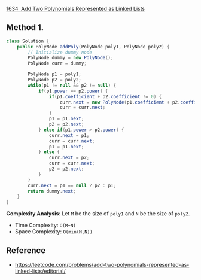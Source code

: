 [1634. Add Two Polynomials Represented as Linked Lists](https://leetcode.com/problems/add-two-polynomials-represented-as-linked-lists/description/)


## Method 1.
```java
class Solution {
    public PolyNode addPoly(PolyNode poly1, PolyNode poly2) {
        // Initialize dummy node
        PolyNode dummy = new PolyNode();
        PolyNode curr = dummy;

        PolyNode p1 = poly1;
        PolyNode p2 = poly2;
        while(p1 != null && p2 != null) {
            if(p1.power == p2.power) {
                if(p1.coefficient + p2.coefficient != 0) {
                    curr.next = new PolyNode(p1.coefficient + p2.coefficient, p1.power);
                    curr = curr.next;
                }
                p1 = p1.next;
                p2 = p2.next;
            } else if(p1.power > p2.power) {
                curr.next = p1;
                curr = curr.next;
                p1 = p1.next;
            } else {
                curr.next = p2;
                curr = curr.next;
                p2 = p2.next;
            }
        }
        curr.next = p1 == null ? p2 : p1;
        return dummy.next;
    }
}
```
**Complexity Analysis**: Let `M` be the size of `poly1` and `N` be the size of `poly2`.
* Time Complexity: `O(M+N)`
* Space Complexity: `O(min(M,N))`


## Reference
* https://leetcode.com/problems/add-two-polynomials-represented-as-linked-lists/editorial/